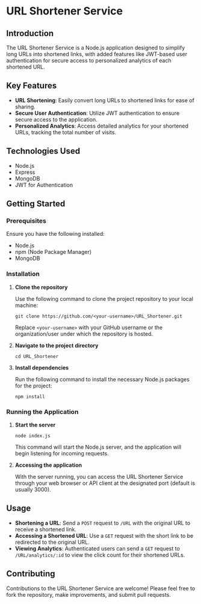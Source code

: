 # URL Shortener Service

## Introduction

The URL Shortener Service is a Node.js application designed to simplify long URLs into shortened links, with added features like JWT-based user authentication for secure access to personalized analytics of each shortened URL.

## Key Features

- **URL Shortening**: Easily convert long URLs to shortened links for ease of sharing.
- **Secure User Authentication**: Utilize JWT authentication to ensure secure access to the application.
- **Personalized Analytics**: Access detailed analytics for your shortened URLs, tracking the total number of visits.

## Technologies Used

- Node.js
- Express
- MongoDB
- JWT for Authentication

## Getting Started

### Prerequisites

Ensure you have the following installed:
- Node.js
- npm (Node Package Manager)
- MongoDB

### Installation

1. **Clone the repository**
   
   Use the following command to clone the project repository to your local machine:

   ```
   git clone https://github.com/<your-username>/URL_Shortener.git
   ```

   Replace `<your-username>` with your GitHub username or the organization/user under which the repository is hosted.

2. **Navigate to the project directory**

   ```
   cd URL_Shortener
   ```

3. **Install dependencies**

   Run the following command to install the necessary Node.js packages for the project:

   ```
   npm install
   ```

### Running the Application

1. **Start the server**

   ```
   node index.js
   ```

   This command will start the Node.js server, and the application will begin listening for incoming requests.

2. **Accessing the application**

   With the server running, you can access the URL Shortener Service through your web browser or API client at the designated port (default is usually 3000).

## Usage

- **Shortening a URL**: Send a `POST` request to `/URL` with the original URL to receive a shortened link.
- **Accessing a Shortened URL**: Use a `GET` request with the short link to be redirected to the original URL.
- **Viewing Analytics**: Authenticated users can send a `GET` request to `/URL/analytics/:id` to view the click count for their shortened URLs.

## Contributing

Contributions to the URL Shortener Service are welcome! Please feel free to fork the repository, make improvements, and submit pull requests.
